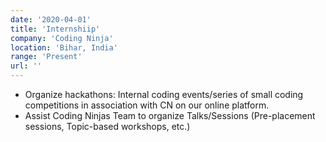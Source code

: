 ```yaml
---
date: '2020-04-01'
title: 'Internshiip'
company: 'Coding Ninja'
location: 'Bihar, India'
range: 'Present'
url: ''
---
```


<!-- - Developed native apps for the android platform using Java.
- Reduced battery usage of existing apps by ~35%, by leveraging recommended development patterns for the platform.
- Redesign existing app using [material design](https://material.io/design/) principles. -->
- Organize hackathons: Internal coding events/series of small coding competitions in association with CN on our online platform.
- Assist Coding Ninjas Team to organize Talks/Sessions (Pre-placement sessions, Topic-based workshops, etc.)

